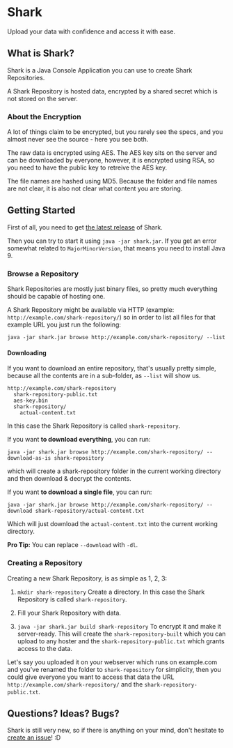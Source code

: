 # Shark

Upload your data with confidence and access it with ease.

## What is Shark?

Shark is a Java Console Application you can use to create Shark Repositories.

A Shark Repository is hosted data, encrypted by a shared secret which is not stored on the server.

### About the Encryption

A lot of things claim to be encrypted, but you rarely see the specs, and you almost never see the source - here you see both.

The raw data is encrypted using AES. The AES key sits on the server and can be downloaded by everyone, however, it is encrypted using RSA, so you need to have the public key to retreive the AES key.

The file names are hashed using MD5. Because the folder and file names are not clear, it is also not clear what content you are storing.

## Getting Started

First of all, you need to get [the latest release](https://github.com/timmyrs/Shark/releases) of Shark.

Then you can try to start it using `java -jar shark.jar`. If you get an error somewhat related to `MajorMinorVersion`, that means you need to install Java 9.

### Browse a Repository

Shark Repositories are mostly just binary files, so pretty much everything should be capable of hosting one.

A Shark Repository might be available via HTTP (example: `http://example.com/shark-repository/`) so in order to list all files for that example URL you just run the following:

	java -jar shark.jar browse http://example.com/shark-repository/ --list

#### Downloading

If you want to download an entire repository, that's usually pretty simple, because all the contents are in a sub-folder, as `--list` will show us.

	http://example.com/shark-repository
	  shark-repository-public.txt
	  aes-key.bin
	  shark-repository/
	  	actual-content.txt

In this case the Shark Repository is called `shark-repository`.

If you want **to download everything**, you can run:

	java -jar shark.jar browse http://example.com/shark-repository/ --download-as-is shark-repository

which will create a shark-repository folder in the current working directory and then download & decrypt the contents.

If you want **to download a single file**, you can run:

	java -jar shark.jar browse http://example.com/shark-repository/ --download shark-repository/actual-content.txt

Which will just download the `actual-content.txt` into the current working directory.

**Pro Tip:** You can replace `--download` with `-dl`.

### Creating a Repository

Creating a new Shark Repository, is as simple as 1, 2, 3:

1. `mkdir shark-repository` Create a directory. In this case the Shark Repository is called `shark-repository`.

2. Fill your Shark Repository with data.

3. `java -jar shark.jar build shark-repository` To encrypt it and make it server-ready. This will create the `shark-repository-built` which you can upload to any hoster and the `shark-repository-public.txt` which grants access to the data.

Let's say you uploaded it on your webserver which runs on example.com and you've renamed the folder to `shark-repository` for simplicity, then you could give everyone you want to access that data the URL `http://example.com/shark-repository/` and the `shark-repository-public.txt`.

## Questions? Ideas? **Bugs?**

Shark is still very new, so if there is anything on your mind, don't hesitate to [create an issue](https://github.com/timmyrs/Shark/issues)! :D
